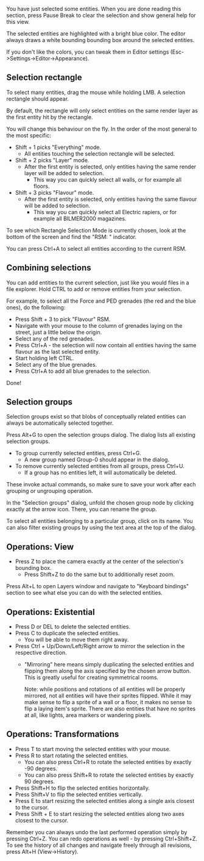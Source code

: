 You have just selected some entities. 
When you are done reading this section,
press Pause Break to clear the selection and show general help for this view.

The selected entities are highlighted with a bright blue color.
The editor always draws a white bounding bounding box around the selected entities.

If you don't like the colors, you can tweak them in Editor settings (Esc->Settings->Editor->Appearance).

## Selection rectangle

To select many entities, drag the mouse while holding LMB.
A selection rectangle should appear. 

By default, the rectangle will only select entities on the same render layer 
as the first entity hit by the rectangle.

You will change this behaviour on the fly. 
In the order of the most general to the most specific:

- Shift + 1 picks "Everything" mode.
	- All entities touching the selection rectangle will be selected.
- Shift + 2 picks "Layer" mode.
	- After the first entity is selected, only entities having the same render layer will be added to selection.
		- This way you can quickly select all walls, or for example all floors.
- Shift + 3 picks "Flavour" mode.
	- After the first entity is selected, only entities having the same flavour will be added to selection.
		- This way you can quickly select all Electric rapiers, or for example all BILMER2000 magazines.

To see which Rectangle Selection Mode is currently chosen, 
look at the bottom of the screen and find the "RSM: " indicator.

You can press Ctrl+A to select all entities according to the current RSM.

## Combining selections

You can add entities to the current selection,
just like you would files in a file explorer.
Hold CTRL to add or remove entities from your selection.

For example, to select all the Force and PED grenades (the red and the blue ones), do the following:

- Press Shift + 3 to pick "Flavour" RSM.
- Navigate with your mouse to the column of grenades laying on the street, just a little below the origin.
- Select any of the red grenades.
- Press Ctrl+A - the selection will now contain all entities having the same flavour as the last selected entity.
- Start holding left CTRL.
- Select any of the blue grenades.
- Press Ctrl+A to add all blue grenades to the selection.

Done!

## Selection groups

Selection groups exist so that blobs of conceptually related entities 
can always be automatically selected together.

Press Alt+G to open the selection groups dialog. 
The dialog lists all existing selection groups.

- To group currently selected entities, press Ctrl+G.
	- A new group named Group-0 should appear in the dialog.
- To remove currently selected entities from all groups, press Ctrl+U.
	- If a group has no entities left, it will automatically be deleted.

These invoke actual commands,
so make sure to save your work after each grouping or ungrouping operation.

In the "Selection groups" dialog, unfold the chosen group node by clicking exactly at the arrow icon.
There, you can rename the group.

To select all entities belonging to a particular group, click on its name.
You can also filter existing groups by using the text area at the top of the dialog.

## Operations: View

- Press Z to place the camera exactly at the center of the selection's bounding box.
	- Press Shift+Z to do the same but to additionally reset zoom.

Press Alt+L to open Layers window and navigate to "Keyboard bindings" section
to see what else you can do with the selected entities.

## Operations: Existential

- Press D or DEL to delete the selected entities.
- Press C to duplicate the selected entities.
	- You will be able to move them right away.
- Press Ctrl + Up/Down/Left/Right arrow to mirror the selection in the respective direction.
	- "Mirroring" here means simply duplicating the selected entities 
	  and flipping them along the axis specified by the chosen arrow button.
	  This is greatly useful for creating symmetrical rooms.

	  Note: while positions and rotations of all entities will be properly mirrored,
	  not all entities will have their sprites flipped.
	  While it may make sense to flip a sprite of a wall or a floor,
	  it makes no sense to flip a laying item's sprite.
	  There are also entities that have no sprites at all, like lights, area markers or wandering pixels.

## Operations: Transformations 

- Press T to start moving the selected entities with your mouse.
- Press R to start rotating the selected entities.
  - You can also press Ctrl+R to rotate the selected entities by exactly -90 degrees.
  - You can also press Shift+R to rotate the selected entities by exactly 90 degrees. 
- Press Shift+H to flip the selected entities horizontally.
- Press Shift+V to flip the selected entities vertically.
- Press E to start resizing the selected entities along a single axis closest to the cursor.
- Press Shift + E to start resizing the selected entities along two axes closest to the cursor.


Remember you can always undo the last performed operation simply by pressing Ctrl+Z.
You can redo operations as well - by pressing Ctrl+Shift+Z.
To see the history of all changes and navigate freely through all revisions, press Alt+H (View->History).
